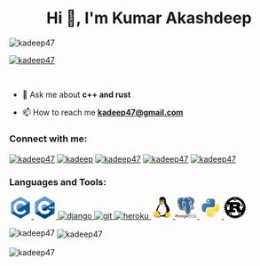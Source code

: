 <h1 align="center">Hi 👋, I'm Kumar Akashdeep</h1>
<p align="left"> <img src="https://komarev.com/ghpvc/?username=kadeep47&label=Profile%20views&color=0e75b6&style=flat" alt="kadeep47" /> </p>

<p align="left"> <a href="https://github.com/ryo-ma/github-profile-trophy"><img src="https://github-profile-trophy.vercel.app/?username=kadeep47" alt="kadeep47" /></a> </p>

<p align="left"> <a href="https://twitter.com/" target="blank"><img src="https://img.shields.io/twitter/follow/?logo=twitter&style=for-the-badge" alt="" /></a> </p>

- 💬 Ask me about **c++ and rust**

- 📫 How to reach me **kadeep47@gmail.com**

<h3 align="left">Connect with me:</h3>
<p align="left">
<a href="https://linkedin.com/in/kadeep47" target="blank"><img align="center" src="https://raw.githubusercontent.com/rahuldkjain/github-profile-readme-generator/master/src/images/icons/Social/linked-in-alt.svg" alt="kadeep47" height="30" width="40" /></a>
<a href="https://www.codechef.com/users/kadeep" target="blank"><img align="center" src="https://cdn.jsdelivr.net/npm/simple-icons@3.1.0/icons/codechef.svg" alt="kadeep" height="30" width="40" /></a>
<a href="https://codeforces.com/profile/kadeep47" target="blank"><img align="center" src="https://raw.githubusercontent.com/rahuldkjain/github-profile-readme-generator/master/src/images/icons/Social/codeforces.svg" alt="kadeep47" height="30" width="40" /></a>
<a href="https://www.leetcode.com/kadeep47" target="blank"><img align="center" src="https://raw.githubusercontent.com/rahuldkjain/github-profile-readme-generator/master/src/images/icons/Social/leet-code.svg" alt="kadeep47" height="30" width="40" /></a>
<a href="https://auth.geeksforgeeks.org/user/kadeep47" target="blank"><img align="center" src="https://raw.githubusercontent.com/rahuldkjain/github-profile-readme-generator/master/src/images/icons/Social/geeks-for-geeks.svg" alt="kadeep47" height="30" width="40" /></a>
</p>

<h3 align="left">Languages and Tools:</h3>
<p align="left"> <a href="https://www.cprogramming.com/" target="_blank" rel="noreferrer"> <img src="https://raw.githubusercontent.com/devicons/devicon/master/icons/c/c-original.svg" alt="c" width="40" height="40"/> </a> <a href="https://www.w3schools.com/cpp/" target="_blank" rel="noreferrer"> <img src="https://raw.githubusercontent.com/devicons/devicon/master/icons/cplusplus/cplusplus-original.svg" alt="cplusplus" width="40" height="40"/> </a> <a href="https://www.djangoproject.com/" target="_blank" rel="noreferrer"> <img src="https://cdn.worldvectorlogo.com/logos/django.svg" alt="django" width="40" height="40"/> </a> <a href="https://git-scm.com/" target="_blank" rel="noreferrer"> <img src="https://www.vectorlogo.zone/logos/git-scm/git-scm-icon.svg" alt="git" width="40" height="40"/> </a> <a href="https://heroku.com" target="_blank" rel="noreferrer"> <img src="https://www.vectorlogo.zone/logos/heroku/heroku-icon.svg" alt="heroku" width="40" height="40"/> </a> <a href="https://www.linux.org/" target="_blank" rel="noreferrer"> <img src="https://raw.githubusercontent.com/devicons/devicon/master/icons/linux/linux-original.svg" alt="linux" width="40" height="40"/> </a> <a href="https://www.postgresql.org" target="_blank" rel="noreferrer"> <img src="https://raw.githubusercontent.com/devicons/devicon/master/icons/postgresql/postgresql-original-wordmark.svg" alt="postgresql" width="40" height="40"/> </a> <a href="https://www.python.org" target="_blank" rel="noreferrer"> <img src="https://raw.githubusercontent.com/devicons/devicon/master/icons/python/python-original.svg" alt="python" width="40" height="40"/> </a> <a href="https://www.rust-lang.org" target="_blank" rel="noreferrer"> <img src="https://raw.githubusercontent.com/devicons/devicon/master/icons/rust/rust-plain.svg" alt="rust" width="40" height="40"/> </a> </p>

<p><img align="left" src="https://github-readme-stats.vercel.app/api/top-langs?username=kadeep47&show_icons=true&locale=en&layout=compact" alt="kadeep47" /></p>

<p>&nbsp;<img align="center" src="https://github-readme-stats.vercel.app/api?username=kadeep47&show_icons=true&locale=en" alt="kadeep47" /></p>

<p><img align="center" src="https://github-readme-streak-stats.herokuapp.com/?user=kadeep47&" alt="kadeep47" /></p>
